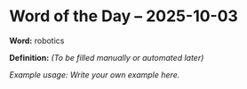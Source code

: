 # Word of the Day – 2025-10-03

**Word:** robotics

**Definition:** _(To be filled manually or automated later)_

*Example usage:* _Write your own example here._
